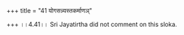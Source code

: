 +++
title = "41 योगसन्न्यस्तकर्माणञ्"

+++
।।4.41।। Sri Jayatirtha did not comment on this sloka.  
  
